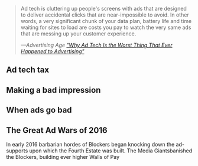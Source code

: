 

<blockquote>
<p>Ad tech is cluttering up people's screens with ads that are designed to deliver accidental clicks that are near-impossible to avoid. In other words, a very significant chunk of your data plan, battery life and time waiting for sites to load are costs you pay to watch the very same ads that are messing up your customer experience.</p>
<cite>&mdash;<em>Advertising Age</em> <a href="http://adage.com/article/digitalnext/ad-tech-worst-thing-happened-advertising/301992/">"Why Ad Tech Is the Worst Thing That Ever Happened to Advertising"</a></cite>
</blockquote>


<h2>Ad tech tax</h2>

<h2>Making a bad impression</h2>

<h2>When ads go bad</h2>

<h2>The Great Ad Wars of 2016</h2>
In early 2016 barbarian hordes of Blockers began knocking down the ad-supports upon which the Fourth Estate was built. The Media Giantsbanished the Blockers, building ever higher Walls of Pay

